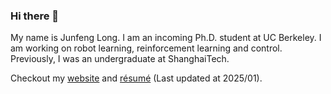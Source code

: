### Hi there 👋

My name is Junfeng Long. I am an incoming Ph.D. student at UC Berkeley. I am working on robot learning, reinforcement learning and control. Previously, I was an undergraduate at ShanghaiTech.

Checkout my [website](https://junfeng-long.github.io/) and [résumé](https://github.com/Junfeng-Long/Junfeng-Long/blob/main/resume.pdf) (Last updated at 2025/01).
